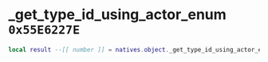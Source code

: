 # _get_type_id_using_actor_enum `0x55E6227E`

```lua
local result --[[ number ]] = natives.object._get_type_id_using_actor_enum(_unk0 --[[ number ]], _unk1 --[[ number ]])
```